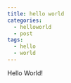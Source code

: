 ```yaml
---
title: hello world
categories:
  - helloworld
  - post
tags:
  - hello
  - world
---
```


Hello World!